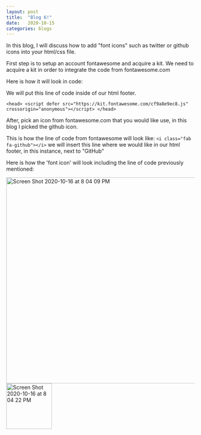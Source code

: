 ```yaml
---
layout: post
title:  "Blog 6!"
date:   2020-10-15
categories: blogs
---
```


In this blog, I will discuss how to add "font icons" such as twitter or github icons into your html/css file.

First step is to setup an account fontawesome and acquire a kit. We need to acquire a kit in order to integrate the code from fontawesome.com

Here is how it will look in code:

We will put this line of code inside of our html footer.

`<head>
        <script defer src="https://kit.fontawesome.com/cf9a8e9ec8.js" crossorigin="anonymous"></script>
        </head>`

After, pick an icon from fontawesome.com that you would like use, in this blog I picked the github icon.

This is how the line of code from fontawesome will look like: `<i class="fab fa-github"></i>` we will insert this line where we would like in our html footer, in this instance, next to "GitHub"

Here is how the 'font icon' will look including the line of code previously mentioned:

<img width="550" alt="Screen Shot 2020-10-16 at 8 04 09 PM" src="https://user-images.githubusercontent.com/70425468/96327054-f7421880-0fea-11eb-931e-6289c9f81d5c.png">

<img width="122" alt="Screen Shot 2020-10-16 at 8 04 22 PM" src="https://user-images.githubusercontent.com/70425468/96327057-f9a47280-0fea-11eb-9137-81e2d3ef0f8f.png">

